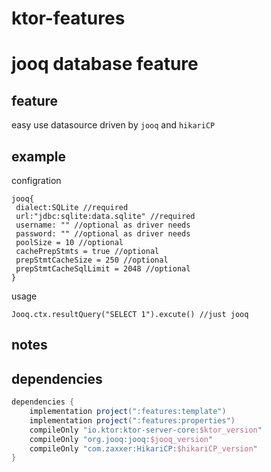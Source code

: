 # ktor-features
# jooq database feature
## feature

easy use datasource driven by `jooq` and `hikariCP`

## example
configration
```hocon
jooq{
 dialect:SQLite //required
 url:"jdbc:sqlite:data.sqlite" //required
 username: "" //optional as driver needs
 password: "" //optional as driver needs
 poolSize = 10 //optional
 cachePrepStmts = true //optional
 prepStmtCacheSize = 250 //optional
 prepStmtCacheSqlLimit = 2048 //optional
}
```
usage
```ktolin
Jooq.ctx.resultQuery("SELECT 1").excute() //just jooq
```
## notes



## dependencies
```groovy
dependencies {
    implementation project(":features:template")
    implementation project(":features:properties")
    compileOnly "io.ktor:ktor-server-core:$ktor_version"
    compileOnly "org.jooq:jooq:$jooq_version"
    compileOnly "com.zaxxer:HikariCP:$hikariCP_version"
}


```
